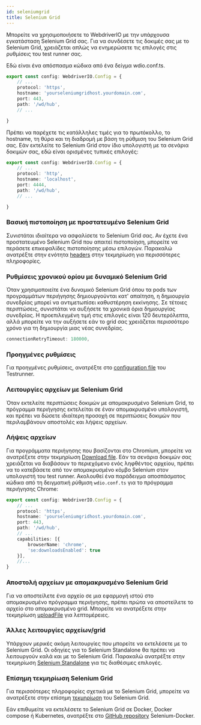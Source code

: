 ```yaml
---
id: seleniumgrid
title: Selenium Grid
---
```


Μπορείτε να χρησιμοποιήσετε το WebdriverIO με την υπάρχουσα εγκατάσταση Selenium Grid σας. Για να συνδέσετε τις δοκιμές σας με το Selenium Grid, χρειάζεται απλώς να ενημερώσετε τις επιλογές στις ρυθμίσεις του test runner σας.

Εδώ είναι ένα απόσπασμα κώδικα από ένα δείγμα wdio.conf.ts.

```ts title=wdio.conf.ts
export const config: WebdriverIO.Config = {
    // ...
    protocol: 'https',
    hostname: 'yourseleniumgridhost.yourdomain.com',
    port: 443,
    path: '/wd/hub',
    // ...

}
```
Πρέπει να παρέχετε τις κατάλληλες τιμές για το πρωτόκολλο, το hostname, τη θύρα και τη διαδρομή με βάση τη ρύθμιση του Selenium Grid σας.
Εάν εκτελείτε το Selenium Grid στον ίδιο υπολογιστή με τα σενάρια δοκιμών σας, εδώ είναι ορισμένες τυπικές επιλογές:

```ts title=wdio.conf.ts
export const config: WebdriverIO.Config = {
    // ...
    protocol: 'http',
    hostname: 'localhost',
    port: 4444,
    path: '/wd/hub',
    // ...

}
```

### Βασική πιστοποίηση με προστατευμένο Selenium Grid

Συνιστάται ιδιαίτερα να ασφαλίσετε το Selenium Grid σας. Αν έχετε ένα προστατευμένο Selenium Grid που απαιτεί πιστοποίηση, μπορείτε να περάσετε επικεφαλίδες πιστοποίησης μέσω επιλογών.
Παρακαλώ ανατρέξτε στην ενότητα [headers](https://webdriver.io/docs/configuration/#headers) στην τεκμηρίωση για περισσότερες πληροφορίες.

### Ρυθμίσεις χρονικού ορίου με δυναμικό Selenium Grid

Όταν χρησιμοποιείτε ένα δυναμικό Selenium Grid όπου τα pods των προγραμμάτων περιήγησης δημιουργούνται κατ' απαίτηση, η δημιουργία συνεδρίας μπορεί να αντιμετωπίσει καθυστέρηση εκκίνησης. Σε τέτοιες περιπτώσεις, συνιστάται να αυξήσετε τα χρονικά όρια δημιουργίας συνεδρίας. Η προεπιλεγμένη τιμή στις επιλογές είναι 120 δευτερόλεπτα, αλλά μπορείτε να την αυξήσετε εάν το grid σας χρειάζεται περισσότερο χρόνο για τη δημιουργία μιας νέας συνεδρίας.

```ts
connectionRetryTimeout: 180000,
```

### Προηγμένες ρυθμίσεις

Για προηγμένες ρυθμίσεις, ανατρέξτε στο [configuration file](https://webdriver.io/docs/configurationfile) του Testrunner.

### Λειτουργίες αρχείων με Selenium Grid

Όταν εκτελείτε περιπτώσεις δοκιμών με απομακρυσμένο Selenium Grid, το πρόγραμμα περιήγησης εκτελείται σε έναν απομακρυσμένο υπολογιστή, και πρέπει να δώσετε ιδιαίτερη προσοχή σε περιπτώσεις δοκιμών που περιλαμβάνουν αποστολές και λήψεις αρχείων.

### Λήψεις αρχείων

Για προγράμματα περιήγησης που βασίζονται στο Chromium, μπορείτε να ανατρέξετε στην τεκμηρίωση [Download file](https://webdriver.io/docs/api/browser/downloadFile). Εάν τα σενάρια δοκιμών σας χρειάζεται να διαβάσουν το περιεχόμενο ενός ληφθέντος αρχείου, πρέπει να το κατεβάσετε από τον απομακρυσμένο κόμβο Selenium στον υπολογιστή του test runner. Ακολουθεί ένα παράδειγμα αποσπάσματος κώδικα από τη δειγματική ρύθμιση `wdio.conf.ts` για το πρόγραμμα περιήγησης Chrome:

```ts title=wdio.conf.ts
export const config: WebdriverIO.Config = {
    // ...
    protocol: 'https',
    hostname: 'yourseleniumgridhost.yourdomain.com',
    port: 443,
    path: '/wd/hub',
    // ...
    capabilities: [{
        browserName: 'chrome',
        'se:downloadsEnabled': true
    }],
    //...
}
```

### Αποστολή αρχείων με απομακρυσμένο Selenium Grid

Για να αποστείλετε ένα αρχείο σε μια εφαρμογή ιστού στο απομακρυσμένο πρόγραμμα περιήγησης, πρέπει πρώτα να αποστείλετε το αρχείο στο απομακρυσμένο grid. Μπορείτε να ανατρέξετε στην τεκμηρίωση [uploadFile](https://webdriver.io/docs/api/browser/uploadFile) για λεπτομέρειες.

### Άλλες λειτουργίες αρχείων/grid

Υπάρχουν μερικές ακόμη λειτουργίες που μπορείτε να εκτελέσετε με το Selenium Grid. Οι οδηγίες για το Selenium Standalone θα πρέπει να λειτουργούν καλά και με το Selenium Grid. Παρακαλώ ανατρέξτε στην τεκμηρίωση [Selenium Standalone](https://webdriver.io/docs/api/selenium/) για τις διαθέσιμες επιλογές.

### Επίσημη τεκμηρίωση Selenium Grid

Για περισσότερες πληροφορίες σχετικά με το Selenium Grid, μπορείτε να ανατρέξετε στην επίσημη [τεκμηρίωση](https://www.selenium.dev/documentation/grid/) του Selenium Grid.

Εάν επιθυμείτε να εκτελέσετε το Selenium Grid σε Docker, Docker compose ή Kubernetes, ανατρέξτε στο [GitHub repository](https://github.com/SeleniumHQ/docker-selenium) Selenium-Docker.